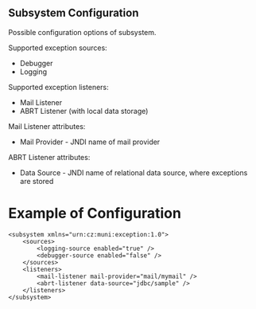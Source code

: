 Subsystem Configuration
-----------------------

Possible configuration options of subsystem.

Supported exception sources:

* Debugger
* Logging

Supported exception listeners:

* Mail Listener
* ABRT Listener (with local data storage)

Mail Listener attributes:

* Mail Provider - JNDI name of mail provider

ABRT Listener attributes:

* Data Source - JNDI name of relational data source, where exceptions are stored

Example of Configuration
========================

```
<subsystem xmlns="urn:cz:muni:exception:1.0">
	<sources>
		<logging-source enabled="true" />
		<debugger-source enabled="false" />
	</sources>
	<listeners>
		<mail-listener mail-provider="mail/mymail" />
		<abrt-listener data-source="jdbc/sample" />
	</listeners>
</subsystem>
```
